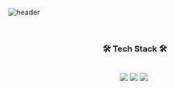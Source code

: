 ![header](https://capsule-render.vercel.app/api?type=wave&color=auto&height=200&section=header&text=HeeJin%20Sung&fontSize=70)

<br>

<h3 align="center">🛠 Tech Stack 🛠</h3>
<p align="center">

<br>
<img src="https://img.shields.io/badge/html-E34F26?style=flat-square&logo=html5&logoColor=white"/></a>&nbsp<img src="https://img.shields.io/badge/css-3766AB?style=flat-square&logo=css3&logoColor=white"/></a>&nbsp<img src="https://img.shields.io/badge/JavaScript-F7DF1E?style=flat-square&logo=JavaScript&logoColor=white"/></a>&nbsp


<!--
**heejinsung/heejinsung** is a ✨ _special_ ✨ repository because its `README.md` (this file) appears on your GitHub profile.


Here are some ideas to get you started:

- 🔭 I’m currently working on ...
- 🌱 I’m currently learning ...
- 👯 I’m looking to collaborate on ...
- 🤔 I’m looking for help with ...
- 💬 Ask me about ...
- 📫 How to reach me: ...
- 😄 Pronouns: ...
- ⚡ Fun fact: ...
-->

